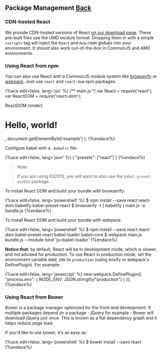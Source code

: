 ## Package Management [Back](./../tooling_integration.md)

### CDN-hosted React

We provide CDN-hosted versions of React [on our download page](https://facebook.github.io/react/downloads.html). These pre-built files use the UMD module format. Dropping them in with a simple `<script>` tag will inject the `React` and `ReactDOM` globals into your environment. It should also work out-of-the-box in CommonJS and AMD environments.

### Using React from npm

You can also use React with a CommonJS module system like [browserify](http://browserify.org/) or [webpack](https://webpack.github.io/). Just use `react` and `react-dom` npm packages.

{%ace edit=false, lang='jsx' %}
/** main.js */
var React = require('react');
var ReactDOM = require('react-dom');

ReactDOM.render(
    <h1>Hello, world!</h1>,
    document.getElementById('example')
);
{%endace%}

Configure babel with a `.babelrc` file:

{%ace edit=false, lang='json' %}
{
    "presets": ["react"]
}
{%endace%}

> Note:

> If you are using ES2015, you will want to also use the `babel-preset-es2015` package.

To install React DOM and build your bundle with browserify:

{%ace edit=false, lang='powershell' %}
$ npm install --save react react-dom babelify babel-preset-react
$ browserify -t [ babelify ] main.js -o bundle.js
{%endace%}

To install React DOM and build your bundle with webpack:

{%ace edit=false, lang='powershell' %}
$ npm install --save react react-dom babel-preset-react babel-loader babel-core
$ webpack main.js bundle.js --module-bind 'js=babel-loader'
{%endace%}

**Notice that**: by default, React will be in development mode, which is slower, and not advised for production. To use React in production mode, set the environment variable `NODE_ENV` to `production` (using envify or webpack's DefinePlugin). For example:

{%ace edit=false, lang='javascript' %}
new webpack.DefinePlugin({
    "process.env": {
        NODE_ENV: JSON.stringify("production")
    }
});
{%endace%}

### Using React from Bower

Bower is a package manager optimized for the front-end development. If multiple packages depend on a package - jQuery for example - Bower will download jQuery just once. This is known as a flat dependency graph and it helps reduce page load.

If you'd like to use bower, it's as easy as:

{%ace edit=false, lang='powershell' %}
$ bower install --save react
{%endace%}
